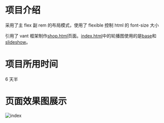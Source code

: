 # 项目介绍

采用了主 flex 副 rem 的布局模式，使用了 flexible 控制 html 的 font-size 大小

引用了 vant 框架制作[shop.html](./shop.html)页面。[index.html](./index.html)中的轮播图使用的是[base](./js/base.js)和[slideshow](./js/slideshow.js)。

# 项目所用时间

6 天半

# 页面效果图展示

<!--  -->

![index](images/index.png)
